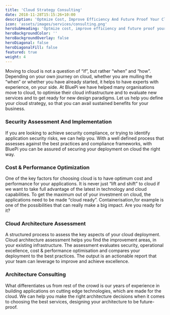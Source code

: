 ```yaml
---
title: 'Cloud Strategy Consulting'
date: 2018-11-28T15:15:26+10:00
description: 'Optmize Cost, Improve Efficiency And Future Proof Your Cloud Deployment'
icon: 'assets/images/services/consulting.png'
heroSubHeading: 'Optmize cost, improve efficiency and future proof your cloud deployment'
heroBackgroundColor: ''
heroBackgroundOverlay: false
heroDiagonal: false
heroDiagonalFill: false
featured: true
weight: 4
---
```


Moving to cloud is not a question of “if”, but rather “when” and “how”. Depending on your own journey on cloud, whether you are mulling the “when” or whether you have already started, it helps to have experts with experience, on your side. At BluePi we have helped many organisations move to cloud, to optimise their cloud infrastructure and to evaluate new services and to get ready for new design paradigms. Let us help you define your cloud strategy, so that you can avail sustained benefits for your business.

### Security Assessment And Implementation
If you are looking to achieve security compliance, or trying to identify application security risks, we can help you. With a well defined process that assesses against the best practices and compliance frameworks, with BluePi you can be assured of securing your deployment on cloud the right way.

### Cost & Performance Optimization
One of the key factors for choosing cloud is to have optimum cost and performance for your applications. It is never just “lift and shift” to cloud if we want to take full advantage of the latest in technology and cloud capabilities. To get the maximum out of your investment on cloud, the applications need to be made “cloud ready”. Containerisation,for example is one of the possibilities that can really make a big impact. Are you ready for it?

### Cloud Architecture Assessment
A structured process to assess the key aspects of your cloud deployment. Cloud architecture assessment helps you find the improvement areas, in your existing infrastructure. The assessment evaluates security, operational excellence, cost & performance optimisation and compares your deployment to the best practices. The output is an actionable report that your team can leverage to improve and achieve excellence.

### Architecture Consulting
What differentiates us from rest of the crowd is our years of experience in building applications on cutting edge technologies, which are made for the cloud. We can help you make the right architecture decisions when it comes to choosing the best services, designing your architecture to be future-proof.